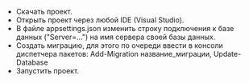 - Скачать проект.
- Открыть проект через любой IDE (Visual Studio).
- В файле appsettings.json изменить строку подключения к базе данных ("Server=...") на имя сервера своей базы данных.
- Создать миграцию, для этого по очереди ввести в консоли диспетчера пакетов: Add-Migration название_миграции, Update-Database
- Запустить проект.
